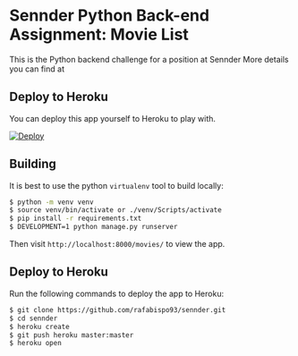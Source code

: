 # Sennder Python Back-end Assignment: Movie List

This is the Python backend challenge for a position at Sennder
More details you can find at 

## Deploy to Heroku

You can deploy this app yourself to Heroku to play with.

[![Deploy](https://www.herokucdn.com/deploy/button.png)](https://heroku.com/deploy)

## Building

It is best to use the python `virtualenv` tool to build locally:

```sh
$ python -m venv venv
$ source venv/bin/activate or ./venv/Scripts/activate
$ pip install -r requirements.txt
$ DEVELOPMENT=1 python manage.py runserver
```

Then visit `http://localhost:8000/movies/` to view the app.

## Deploy to Heroku

Run the following commands to deploy the app to Heroku:

```sh
$ git clone https://github.com/rafabispo93/sennder.git
$ cd sennder
$ heroku create
$ git push heroku master:master
$ heroku open
```